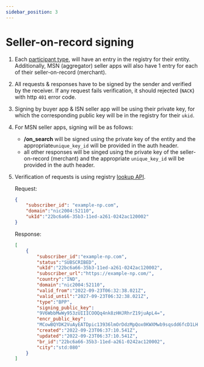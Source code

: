 ```yaml
---
sidebar_position: 3
---
```


# Seller-on-record signing

1. Each [participant type](/docs/ondc-protocol-registry/network-participant), will have an entry in the registry for their entity. Additionally, MSN (aggregator) seller apps will also have 1 entry for each of their seller-on-record (merchant).

2. All requests & responses have to be signed by the sender and verified by the receiver. If any request fails verification, it should rejected (`NACK`) with http `401` error code.

3. Signing by buyer app & ISN seller app will be using their private key, for which the corresponding public key will be in the registry for their `ukid`.

4. For MSN seller apps, signing will be as follows:
    * **/on_search** will be signed using the private key of the entity and the appropriate`unique_key_id` will be provided in the auth header.
    * all other responses will be singed using the private key of the seller-on-record (merchant) and the appropriate `unique_key_id` will be provided in the auth header.

5. Verification of requests is using registry [lookup API](/docs/ondc-protocol-registry/api#lookup).
    
    Request:
    ```json
    {
        "subscriber_id": "example-np.com",
        "domain":"nic2004:52110",
        "ukId":"22bc6a66-35b3-11ed-a261-0242ac120002"
    }
    ```
    Response:
    ```json
    [
        {
            "subscriber_id":"example-np.com",
            "status":"SUBSCRIBED",
            "ukId":"22bc6a66-35b3-11ed-a261-0242ac120002",
            "subscriber_url":"https://example-np.com/",
            "country":"IND",
            "domain":"nic2004:52110",
            "valid_from":"2022-09-23T06:32:38.021Z",
            "valid_until":"2027-09-23T06:32:38.021Z",
            "type":"BPP",
            "signing_public_key":
            "9V6WbbMwWy953zUIIICOOQq4nk8zHHJRhrZ19juApL4=",
            "encr_public_key":
            "MCowBQYDK2VuAyEATDpic13936lmOrDdzMpQox0KWXMwb9sqsdd6fcD1LHM=",
            "created":"2022-09-23T06:37:10.541Z",
            "updated":"2022-09-23T06:37:10.541Z",
            "br_id":"22bc6a66-35b3-11ed-a261-0242ac120002",
            "city":"std:080"
        }
    ]
    ```